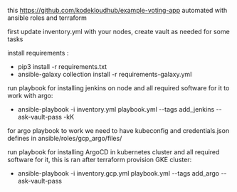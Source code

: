 this https://github.com/kodekloudhub/example-voting-app automated with ansible roles and terraform

first update inventory.yml with your nodes, create vault as needed for some tasks

install requirements :
  - pip3 install -r requirements.txt 
  - ansible-galaxy collection install -r requirements-galaxy.yml

run playbook for installing jenkins on node and all required software for it to work with argo: 
  - ansible-playbook -i inventory.yml playbook.yml --tags add_jenkins --ask-vault-pass -kK


for argo playbook to work we need to have kubeconfig and credentials.json defines in ansible/roles/gcp_argo/files/

run playbook for installing ArgoCD in kubernetes cluster and all required software for it, this is ran after terraform provision GKE cluster:
  -  ansible-playbook -i inventory.gcp.yml playbook.yml --tags add_argo --ask-vault-pass